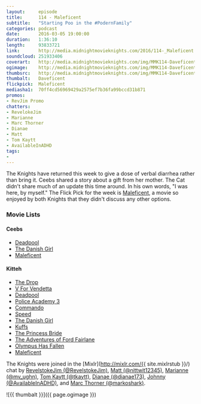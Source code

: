```yaml
---
layout:     episode
title:      114 - Maleficent
subtitle:   "Starting Poo in the #PodernFamily"
categories: podcast
date:       2016-03-05 19:00:00
duration:   1:36:10
length:     93833721
link:       http://media.midnightmovieknights.com/2016/114-_Maleficent.m4a
soundcloud: 251933406
coverart:   http://media.midnightmovieknights.com/img/MMK114-Daveficent-1400x1400.png
ogimage:    http://media.midnightmovieknights.com/img/MMK114-Daveficent-750x750.png
thumbsrc:   http://media.midnightmovieknights.com/img/MMK114-Daveficent-200x200.png
thumbalt:   Daveficent
flickpick:  Maleficent
mediasha1:  70ff4cd56969429a2575ef7b36fa99bccd31b871
promos:
- RevJim Promo
chatters:
- RevelokeJim
- Marianne
- Marc Thorner
- Dianae
- Matt
- Tom Kaytt
- AvailableInADHD
tags:
- 
---
```

The Knights have returned this week to give a dose of verbal diarrhea rather than bring it. Ceebs shared a story about a gift from her mother. The Cat didn't share much of an update this time around. In his own words, "I was here, by myself." The Flick Pick for the week is [Maleficent](http://www.imdb.com/title/tt1587310/), a movie so enjoyed by both Knights that they didn't discuss any other options.

### Movie Lists

<div class="row">
	<div class="col-sm-6">
		<h4>Ceebs</h4>
		<ul class="list-unstyled">
			<li><a href="http://www.imdb.com/title/tt1431045/" target="_blank">Deadpool</a></li>
			<li><a href="http://www.imdb.com/title/tt0810819/" target="_blank">The Danish Girl</a></li>
			<li><a href="http://www.imdb.com/title/tt1587310/" target="_blank">Maleficent</a></li>
		</ul>
	</div>
	<div class="col-sm-6">
		<h4>Kitteh</h4>
		<ul class="list-unstyled">
			<li><a href="http://www.imdb.com/title/tt1600196/" target="_blank">The Drop</a></li>
			<li><a href="http://www.imdb.com/title/tt0434409/" target="_blank">V For Vendetta</a></li>
			<li><a href="http://www.imdb.com/title/tt1431045/" target="_blank">Deadpool</a></li>
			<li><a href="http://www.imdb.com/title/tt0091777/" target="_blank">Police Academy 3</a></li>
			<li><a href="http://www.imdb.com/title/tt0088944/" target="_blank">Commando</a></li>
			<li><a href="http://www.imdb.com/title/tt0111257/" target="_blank">Speed</a></li>
			<li><a href="http://www.imdb.com/title/tt0810819/" target="_blank">The Danish Girl</a></li>
			<li><a href="http://www.imdb.com/title/tt0104647/" target="_blank">Kuffs</a></li>
			<li><a href="http://www.imdb.com/title/tt0093779/" target="_blank">The Princess Bride</a></li>
			<li><a href="http://www.imdb.com/title/tt0098987/" target="_blank">The Adventures of Ford Fairlane</a></li>
			<li><a href="http://www.imdb.com/title/tt2302755/" target="_blank">Olympus Has Fallen</a></li>
			<li><a href="http://www.imdb.com/title/tt1587310/" target="_blank">Maleficent</a></li>
		</ul>
	</div>
</div>

The Knights were joined in the [Mixlr](http://mixlr.com/{{ site.mixlrstub }}/) chat by [RevelstokeJim (@RevelstokeJim)](https://twitter.com/RevelstokeJim), [Matt (@nittwit12345)](https://twitter.com/nittwit12345), [Marianne (@mv_ughn)](https://twitter.com/mv_ughn), [Tom Kaytt (@tkaytt)](https://twitter.com/tkaytt), [Dianae (@dianae173)](https://twitter.com/dianae173), [Johnny (@AvailableInADHD)](https://twitter.com/AvailableInADHD), and [Marc Thorner (@markoshark)](https://twitter.com/markoshark).

![{{ thumbalt }}]({{ page.ogimage }})